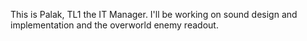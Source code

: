 This is Palak, TL1 the IT Manager. I'll be working on sound design and implementation and the overworld enemy readout. 
